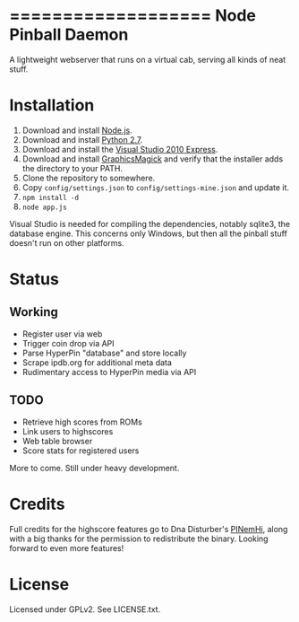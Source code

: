 ===================
Node Pinball Daemon
===================

A lightweight webserver that runs on a virtual cab, serving all kinds of neat
stuff.

Installation
============

1. Download and install [Node.js](http://nodejs.org/).
2. Download and install [Python 2.7](http://www.python.org/download/releases/2.7.3/).
3. Download and install the [Visual Studio 2010 Express](http://go.microsoft.com/?linkid=9709949).
4. Download and install [GraphicsMagick](http://www.graphicsmagick.org/download.html) and verify that the installer adds the directory to your PATH.
5. Clone the repository to somewhere.
6. Copy `config/settings.json` to `config/settings-mine.json` and update it.
7. `npm install -d`
8. `node app.js`

Visual Studio is needed for compiling the dependencies, notably sqlite3, the
database engine. This concerns only Windows, but then all the pinball stuff
doesn't run on other platforms.

Status
======

Working
-------

* Register user via web
* Trigger coin drop via API
* Parse HyperPin "database" and store locally
* Scrape ipdb.org for additional meta data
* Rudimentary access to HyperPin media via API

TODO
----

* Retrieve high scores from ROMs
* Link users to highscores
* Web table browser
* Score stats for registered users

More to come. Still under heavy development.

Credits
=======

Full credits for the highscore features go to Dna Disturber's [PINemHi](http://www.pinemhi.com/),
along with a big thanks for the permission to redistribute the binary. Looking
forward to even more features!


License
=======

Licensed under GPLv2. See LICENSE.txt.
